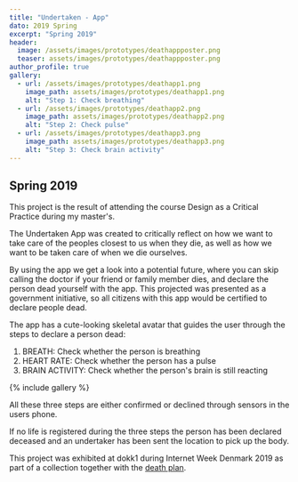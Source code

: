 ```yaml
---
title: "Undertaken - App"
dato: 2019 Spring
excerpt: "Spring 2019"
header:
  image: /assets/images/prototypes/deathappposter.png
  teaser: assets/images/prototypes/deathappposter.png
author_profile: true
gallery:
  - url: /assets/images/prototypes/deathapp1.png
    image_path: assets/images/prototypes/deathapp1.png
    alt: "Step 1: Check breathing"
  - url: /assets/images/prototypes/deathapp2.png
    image_path: assets/images/prototypes/deathapp2.png
    alt: "Step 2: Check pulse"
  - url: /assets/images/prototypes/deathapp3.png
    image_path: assets/images/prototypes/deathapp3.png
    alt: "Step 3: Check brain activity"
---
```


## Spring 2019

This project is the result of attending the course Design as a Critical Practice during my master's.

The Undertaken App was created to critically reflect on how we want to take care of the peoples closest to us when they die, as well as how we want to be taken care of when we die ourselves.

By using the app we get a look into a potential future, where you can skip calling the doctor if your friend or family member dies, and declare the person dead yourself with the app. This projected was presented as a government initiative, so all citizens with this app would be certified to declare people dead.

The app has a cute-looking skeletal avatar that guides the user through the steps to declare a person dead:
1. BREATH: Check whether the person is breathing
2. HEART RATE: Check whether the person has a pulse
3. BRAIN ACTIVITY: Check whether the person's brain is still reacting

{% include gallery %}

All these three steps are either confirmed or declined through sensors in the users phone.

If no life is registered during the three steps the person has been declared deceased and an undertaker has been sent the location to pick up the body.

This project was exhibited at dokk1 during Internet Week Denmark 2019 as part of a collection together with the [death plan](#LINK).

